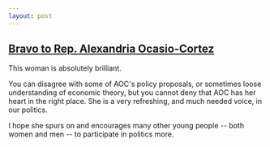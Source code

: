 ```yaml
---
layout: post
---
```


## [Bravo to Rep. Alexandria Ocasio-Cortez](https://www.youtube.com/watch?v=LI4ueUtkRQ0)

This woman is absolutely brilliant.

You can disagree with some of AOC's policy proposals, or sometimes loose understanding of economic theory, but you cannot deny that AOC has her heart in the right place. She is a very refreshing, and much needed voice, in our politics.

I hope she spurs on and encourages many other young people -- both women and men -- to participate in politics more.
